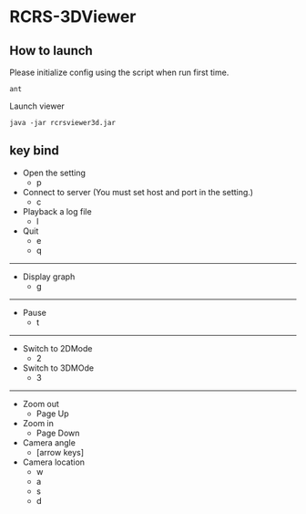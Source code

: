 # RCRS-3DViewer
## How to launch
Please initialize config using the script when run first time.
```Shell
ant
```

Launch viewer
```Shell
java -jar rcrsviewer3d.jar
```

## key bind
- Open the setting
  - p
- Connect to server (You must set host and port in the setting.)
  - c
- Playback a log file
  - l
- Quit
  - e
  - q
-----
- Display graph
  - g
-----
- Pause
  - t
-----
- Switch to 2DMode
  - 2
- Switch to 3DMOde
  - 3
-----
- Zoom out
  - Page Up
- Zoom in
  - Page Down
- Camera angle
  - [arrow keys]
- Camera location
  - w
  - a
  - s
  - d
